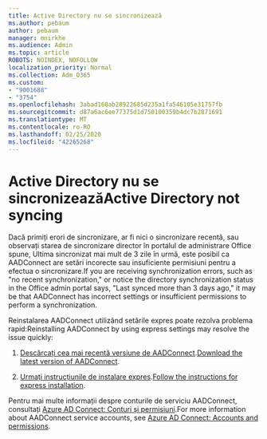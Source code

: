 ```yaml
---
title: Active Directory nu se sincronizează
ms.author: pebaum
author: pebaum
manager: mnirkhe
ms.audience: Admin
ms.topic: article
ROBOTS: NOINDEX, NOFOLLOW
localization_priority: Normal
ms.collection: Adm_O365
ms.custom:
- "9001688"
- "3754"
ms.openlocfilehash: 3abad160ab28922685d235a1fa546105e31757fb
ms.sourcegitcommit: d87a6ac6ee77375d1d750100359b4dc7b2871691
ms.translationtype: MT
ms.contentlocale: ro-RO
ms.lasthandoff: 02/25/2020
ms.locfileid: "42265268"
---
```

# <a name="active-directory-not-syncing"></a><span data-ttu-id="68855-102">Active Directory nu se sincronizează</span><span class="sxs-lookup"><span data-stu-id="68855-102">Active Directory not syncing</span></span>

<span data-ttu-id="68855-103">Dacă primiți erori de sincronizare, ar fi nici o sincronizare recentă, sau observați starea de sincronizare director în portalul de administrare Office spune, Ultima sincronizat mai mult de 3 zile în urmă, este posibil ca AADConnect are setări incorecte sau insuficiente permisiuni pentru a efectua o sincronizare.</span><span class="sxs-lookup"><span data-stu-id="68855-103">If you are receiving synchronization errors, such as "no recent synchronization," or notice the directory synchronization status in the Office admin portal says, "Last synced more than 3 days ago," it may be that AADConnect has incorrect settings or insufficient permissions to perform a synchronization.</span></span>  

<span data-ttu-id="68855-104">Reinstalarea AADConnect utilizând setările expres poate rezolva problema rapid:</span><span class="sxs-lookup"><span data-stu-id="68855-104">Reinstalling AADConnect by using express settings may resolve the issue quickly:</span></span>

1. <span data-ttu-id="68855-105">[Descărcați cea mai recentă versiune de AADConnect](https://go.microsoft.com/fwlink/?LinkId=615771).</span><span class="sxs-lookup"><span data-stu-id="68855-105">[Download the latest version of AADConnect](https://go.microsoft.com/fwlink/?LinkId=615771).</span></span>

2. <span data-ttu-id="68855-106">[Urmați instrucțiunile de instalare expres](https://docs.microsoft.com/azure/active-directory/hybrid/how-to-connect-install-express).</span><span class="sxs-lookup"><span data-stu-id="68855-106">[Follow the instructions for express installation](https://docs.microsoft.com/azure/active-directory/hybrid/how-to-connect-install-express).</span></span>

<span data-ttu-id="68855-107">Pentru mai multe informații despre conturile de serviciu AADConnect, consultați [Azure AD Connect: Conturi și permisiuni](https://docs.microsoft.com/azure/active-directory/hybrid/reference-connect-accounts-permissions).</span><span class="sxs-lookup"><span data-stu-id="68855-107">For more information about AADConnect service accounts, see [Azure AD Connect: Accounts and permissions](https://docs.microsoft.com/azure/active-directory/hybrid/reference-connect-accounts-permissions).</span></span>
